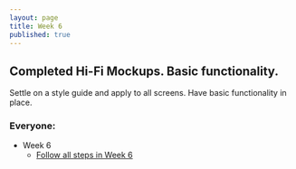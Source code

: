 ```yaml
---
layout: page
title: Week 6
published: true
---
```


## Completed Hi-Fi Mockups. Basic functionality.

Settle on a style guide and apply to all screens. Have basic functionality in place.


### Everyone:
  * Week 6
    *   [Follow all steps in Week 6](../week06/)
